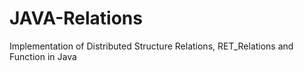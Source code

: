 # JAVA-Relations
Implementation of Distributed Structure Relations, RET_Relations and Function in Java
